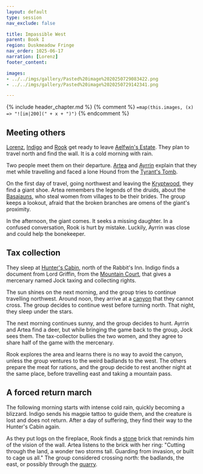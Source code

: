 ```yaml
---
layout: default
type: session
nav_exclude: false

title: Impassible West
parent: Book I
region: Duskmeadow Fringe
nav_order: 1025-06-17
narration: [Lorenz]
footer_content: 

images:
- ../../imgs/gallery/Pasted%20image%2020250729083422.png
- ../../imgs/gallery/Pasted%20image%2020250729142341.png

---
```


{% include header_chapter.md %}
{% comment %}
`=map(this.images, (x) => "![im|200](" + x + ")")`
{% endcomment %}

## Meeting others

[Lorenz](../../directory/DuskmeadowFringe/Lorenz.md), [Indigo](../../directory/Sigisfarne/Indigo.md) and [Rook](../../directory/Kryptwood/Rook.md) get ready to leave [Aelfwin's Estate](../../directory/Kryptwood/AelfwinEstate.md).
They plan to travel north and find the wall.
It is a cold morning with rain.

Two people meet them on their departure.
[Artea](../../directory/Wyrmbark/Artea.md) and [Ayrrin](../../directory/Sigisfarne/Ayrrin.md) explain that they met while travelling and faced a lone Hound from the [Tyrant's Tomb](../../directory/Kryptwood/TyrantsTomb.md).

On the first day of travel, going northwest and leaving the [Kryptwood](../../directory/Kryptwood/index.md), they find a giant shoe.
Artea remembers the legends of the druids, about the [Basajauns](../../directory/Wyrmbark/Basajaun.md), who steal women from villages to be their brides.
The group keeps a lookout, afraid that the broken branches are omens of the giant's proximity.

In the afternoon, the giant comes.
It seeks a missing daughter.
In a confused conversation, Rook is hurt by mistake.
Luckily, Ayrrin was close and could help the bonekeeper.

## Tax collection

They sleep at [Hunter's Cabin](../../directory/DuskmeadowFringe/HuntersCabin.md), north of the Rabbit's Inn.
Indigo finds a document from Lord Griffin, from the [Mountain Court](../../directory/DuskmeadowFringe/MountainCourt.md), that gives a mercenary named Jock taxing and collecting rights.

The sun shines on the next morning, and the group tries to continue travelling northwest.
Around noon, they arrive at a [canyon](../../directory/DuskmeadowFringe/TheCrack.md) that they cannot cross.
The group decides to continue west before turning north.
That night, they sleep under the stars.

The next morning continues sunny, and the group decides to hunt.
Ayrrin and Artea find a deer, but while bringing the game back to the group, Jock sees them.
The tax-collector bullies the two women, and they agree to share half of the game with the mercenary.

Rook explores the area and learns there is no way to avoid the canyon, unless the group ventures to the weird badlands to the west.
The others prepare the meat for rations, and the group decide to rest another night at the same place, before travelling east and taking a mountain pass.

## A forced return march

The following morning starts with intense cold rain, quickly becoming a blizzard.
Indigo sends his magpie tattoo to guide them, and the creature is lost and does not return.
After a day of suffering, they find their way to the Hunter's Cabin again.

As they put logs on the fireplace, Rook finds a [stone](../../gazetteer/Warden-Stone.md) brick that reminds him of the vision of the wall.
Artea listens to the brick with her ring: "Cutting through the land, a wonder two storms tall. Guarding from invasion, or built to cage us all."
The group considered crossing north: the badlands, the east, or possibly through the [quarry](../../directory/DuskmeadowFringe/Quarry.md).

